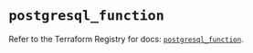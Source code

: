 # `postgresql_function`

Refer to the Terraform Registry for docs: [`postgresql_function`](https://registry.terraform.io/providers/cyrilgdn/postgresql/1.22.0/docs/resources/function).
